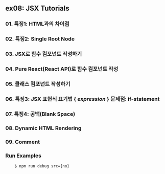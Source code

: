 ## ex08: JSX Tutorials

### 01. 특징1: HTML과의 차이점
### 02. 특징2: Single Root Node
### 03. JSX로 함수 컴포넌트 작성하기
### 04. Pure React(React API)로 함수 컴포넌트 작성
### 05. 클래스 컴포넌트 작성하기
### 06. 특징3: JSX 표현식 표기법 { _expression_ } 문제점: if-statement
### 07. 특징4: 공백(Blank Space)
### 08. Dynamic HTML Rendering
### 09. Comment

### Run Examples
```bash
    $ npm run debug src={no} 
```

